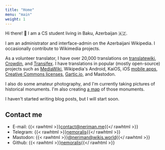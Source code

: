 ```yaml
---
title: "Home"
menu: "main"
weight: 1
---
```


Hi there! 👋 I am a CS student living in Baku, Azerbaijan 🇦🇿. 

I am an administrator and interface-admin on the Azerbaijani Wikipedia. I occasionally contribute to Wikimedia projects.

As a volunteer translator, I have over 20,000 translations on [translatewiki], [Crowdin], and [Transifex]. I have translations in popular (mostly open-source) projects such as [MediaWiki], Wikipedia's Android, KaiOS, iOS [mobile apps], [Creative Commons licenses], [Gartic.io], and Mastodon.

I also do some amateur photography, and I'm currently taking pictures of historical monuments. I'm also creating [a map] of those monuments.

I haven't started writing blog posts, but I will start soon.

[translatewiki]: https://translatewiki.net/wiki/User:Nemoralis
[Crowdin]: https://crowdin.com/profile/nemoralis
[Transifex]: https://app.transifex.com/user/profile/NMW03/
[MediaWiki]: https://translatewiki.net/wiki/Translating:MediaWiki
[mobile apps]: https://translatewiki.net/wiki/Translating:WikimediaMobile
[Creative Commons licenses]: https://wiki.creativecommons.org/wiki/Translating_CC_Deeds
[Gartic.io]: https://gartic.io/thanks
[a map]: https://map.neriman.me/

## Contact me

- E-mail: {{< rawhtml >}}<a href="mailto:contact@neriman.me"><!--email_off-->contact@neriman.me<!--/email_off--></a>{{</ rawhtml >}}
- Telegram: {{< rawhtml >}}<a href="https://t.me/nemoralis">nemoralis</a>{{</ rawhtml >}}
- Mastodon: {{< rawhtml >}}<a href="https://wikis.world/@neriman" rel="me"><!--email_off-->@neriman@wikis.world<!--/email_off--></a>{{</ rawhtml >}}
- Github: {{< rawhtml >}}<a href="https://github.com/nemoralis">nemoralis</a>{{</ rawhtml >}}